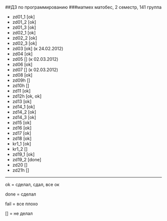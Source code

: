 ##ДЗ по программированию
###матмех матобес, 2 семестр, 141 группа

- zd01_1 [ok]
- zd01_2 [ok]
- zd01_3 [ok]
- zd02_1 [ok]
- zd02_2 [ok]
- zd02_3 [ok]
- zd03   [ok]  (к 24.02.2012)
- zd04   [ok]
- zd05   []    (к 02.03.2012)
- zd06   [ok]       
- zd07   []    (к 02.03.2012)
- zd08   [ok]
- zd09h  []
- zd10h  []
- zd11   [ok]
- zd12h  [ok, ok]
- zd13   [ok]
- zd14_1 [ok]
- zd14_2 [ok]
- zd14_3 [ok]
- zd15   [ok]
- zd16   [ok]
- zd17   [ok]
- zd18   [ok]
- kr1_1  [ok]
- kr1_2  []
- zd19_1 [ok]
- zd19_2 [done]
- zd20   []
- zd21h  []


-----
ok   = сделал, сдал, все ок

done = сделал

fail = все плохо

[]   = не делал